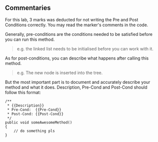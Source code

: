 ## Commentaries

For this lab, 3 marks was deducted for not writing the Pre and Post Conditions correctly. You may read the marker's comments in the code.

Generally, pre-conditions are the conditions needed to be satisfied before you can run this method. 

> e.g. the linked list needs to be initialised before you can work with it.

As for post-conditions, you can describe what happens after calling this method.

> e.g. The new node is inserted into the tree. 

But the most important part is to document and accurately describe your method and what it does. Description, Pre-Cond and Post-Cond should follow this format:

    /**
     * {{Description}}
     * Pre-Cond:  {{Pre-Cond}}
     * Post-Cond: {{Post-Cond}}
     */
    public void someAwesomeMethod()
    {
        // do something pls
    }
